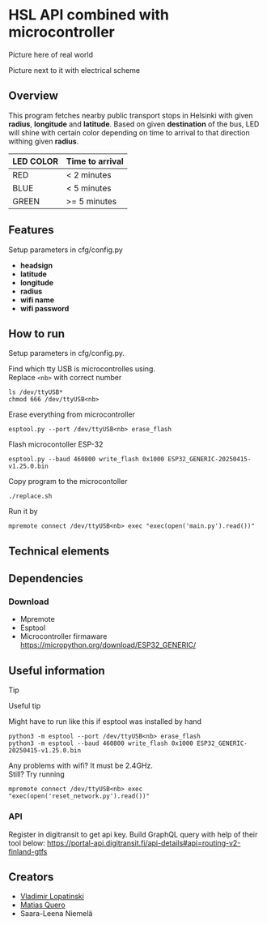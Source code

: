# HSL API combined with microcontroller

Picture here of real world

Picture next to it with electrical scheme

## Overview

This program fetches nearby public transport stops in Helsinki with given **radius**, **longitude** and **latitude**. Based on given **destination** of the bus, LED will shine with certain color depending on time to arrival to that direction withing given **radius**.


| LED COLOR | Time to arrival |
|---|---|
| RED | < 2 minutes |
| BLUE | < 5 minutes |
| GREEN | >= 5 minutes |

## Features

Setup parameters in cfg/config.py

 - **headsign**
 - **latitude**
 - **longitude**
 - **radius**
 - **wifi name**
 - **wifi password**

## How to run

Setup parameters in cfg/config.py.

Find which tty USB is microcontrolles using. \
Replace `<nb>` with correct number
``` shell
ls /dev/ttyUSB*
chmod 666 /dev/ttyUSB<nb>
```

Erase everything from microcontroller
``` shell
esptool.py --port /dev/ttyUSB<nb> erase_flash
```

Flash microcontoller ESP-32
``` shell
esptool.py --baud 460800 write_flash 0x1000 ESP32_GENERIC-20250415-v1.25.0.bin
```

Copy program to the microcontoller
``` shell
./replace.sh
```

Run it by
``` shell
mpremote connect /dev/ttyUSB<nb> exec "exec(open('main.py').read())"
```

## Technical elements



## Dependencies

### Download
- Mpremote
- Esptool
- Microcontroller firmaware https://micropython.org/download/ESP32_GENERIC/

## Useful information

> [!TIP]
> Useful tip

Might have to run like this if esptool was installed by hand
``` shell
python3 -m esptool --port /dev/ttyUSB<nb> erase_flash
python3 -m esptool --baud 460800 write_flash 0x1000 ESP32_GENERIC-20250415-v1.25.0.bin
```

Any problems with wifi? It must be 2.4GHz. \
Still? Try running
``` shell
mpremote connect /dev/ttyUSB<nb> exec "exec(open('reset_network.py').read())"
```

### API
Register in digitransit to get api key. Build GraphQL query with help of their tool below:
https://portal-api.digitransit.fi/api-details#api=routing-v2-finland-gtfs

## Creators

- [Vladimir Lopatinski](https://github.com/vallucodes)
- [Matias Quero](https://github.com/kerito-cl)
- Saara-Leena Niemelä

